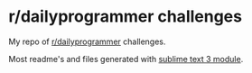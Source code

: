 # r/dailyprogrammer challenges

My repo of [r/dailyprogrammer](http://reddit.com/r/dailyprogrammer) challenges.

Most readme's and files generated with [sublime text 3 module](https://github.com/adrian17/DailyProgrammer-ST3-Plugin).